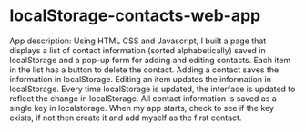 # localStorage-contacts-web-app

App description: Using HTML CSS and Javascript, I built a page that displays a list of contact information (sorted alphabetically) saved in localStorage and a pop-up form for adding and editing contacts.
Each item in the list has a button to delete the contact. Adding a contact saves the information in localStorage. Editing an item updates the information in localStorage.
Every time localStorage is updated, the interface is updated to reflect the change in localStorage.
All contact information is saved as a single key in localstorage. When my app starts, check to see if the key exists, if not then create it and add myself as the first contact.

